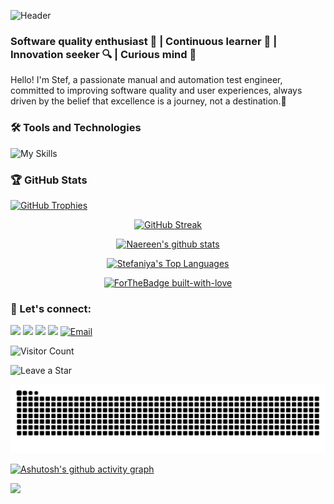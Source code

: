 ![Header](./github-header-cosmocat.png)

<!--
<img src="https://raw.githubusercontent.com/khoa083/khoa/main/Khoa_ne/img/Rainbow.gif" width="100%"/>
-->

### Software quality enthusiast 🚀 |  Continuous learner 📖 | Innovation seeker 🔍 | Curious mind 🧩

<p>Hello! I'm Stef, a passionate manual and automation test engineer, committed to improving software quality and user experiences, always driven by the belief that excellence is a journey, not a destination.🚀
</p>
<p></p>

<!--
<img src="https://raw.githubusercontent.com/khoa083/khoa/main/Khoa_ne/img/Rainbow.gif" width="100%"/>
-->

### 🛠️ Tools and Technologies
<p></p>

![My Skills](https://go-skill-icons.vercel.app/api/icons?i=dotnet,cs,css,visualstudio,vscode,windows,bitbucket,jira,docker,kubernetes,androidstudio,nodejs,cypress,selenium,mongodb,js,grafana,firebase,apache,postman,prometheus,html,git,jenkins,sqlserver,github,bash,mysql,playwright,kibana&titщles=true)
 
### 🏆 GitHub Stats
 
<a href="https://github-profile-trophy.vercel.app/?username=StefRuseva88&theme=onedark&margin-w=0&row=1&no-frame=true">
<img src="https://github-profile-trophy.vercel.app/?username=StefRuseva88&theme=onedark&margin-w=0&row=1&no-frame=true" alt="GitHub Trophies">
</a>

<p></p>
<div align="center">

[![GitHub Streak](https://github-readme-streak-stats-eight.vercel.app/?user=Stefruseva88&theme=synthwave)](https://git.io/streak-stats)

<p></p>
 
<a href="https://github.com/anuraghazra/github-readme-stats">
    <img src="https://github-readme-stats.vercel.app/api?username=StefRuseva88&theme=synthwave" alt="Naereen's github stats">
  </a>
<p></p>
  <p>
  <a href="https://github.com/anuraghazra/github-readme-stats">
    <img src="https://github-readme-stats.vercel.app/api/top-langs/?username=StefRuseva88&layout=compact&theme=synthwave" alt="Stefaniya's Top Languages">
  </a>
</p>

<a href="https://GitHub.com/Naereen/">
    <img src="http://ForTheBadge.com/images/badges/built-with-love.svg" alt="ForTheBadge built-with-love">
 </a>
</div>

### 📩 Let's connect:
<p>  
  <a href="https://www.linkedin.com/in/stefaniya-ruseva-920066266"><img src="https://skillicons.dev/icons?i=linkedin" /></a>
  <a href="https://www.instagram.com/stefanie_grimaldy""><img src="https://skillicons.dev/icons?i=instagram" /></a>
  <a href="https://discord.com/users/stef88_67964"><img src="https://skillicons.dev/icons?i=discord" /></a> 
  <a href="https://stackoverflow.com/users/23599979/stef-ruseva"><img src="https://skillicons.dev/icons?i=stackoverflow" /></a>
  <a href="mailto:stefruseva88@gmail.com">
    <img src="https://skillicons.dev/icons?i=gmail" alt="Email" />
</a>
</p>

![Visitor Count](https://visitor-badge.laobi.icu/badge?page_id=StefRuseva88.StefRuseva88)

![Leave a Star](https://img.shields.io/badge/Leave%20a%20Star-%E2%AD%90-orange)

![snake gif](https://github.com/StefRuseva88/StefRuseva88/blob/output/github-snake-dark.svg)

[![Ashutosh's github activity graph](https://github-readme-activity-graph.vercel.app/graph?username=StefRuseva88&theme=github-compact)](https://github.com/ashutosh00710/github-readme-activity-graph)

<img src="https://capsule-render.vercel.app/api?type=waving&amp;color=264653&amp;height=100&amp;section=footer">
